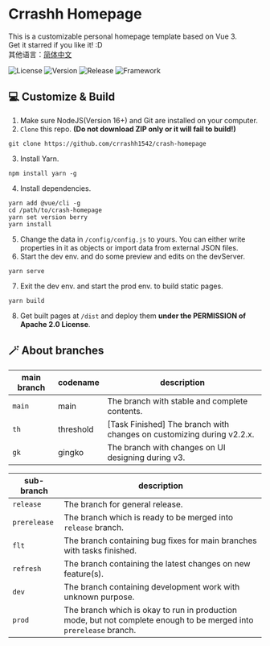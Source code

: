 # Crrashh Homepage
This is a customizable personal homepage template based on Vue 3.  
Get it starred if you like it! :D  
其他语言：[简体中文](./README.zh.md)  

![License](https://img.shields.io/github/license/crrashh1542/crash-homepage)
![Version](https://img.shields.io/github/package-json/v/crrashh1542/crash-homepage)
![Release](https://img.shields.io/github/v/release/crrashh1542/crash-homepage?include_prereleases)
![Framework](https://img.shields.io/badge/framework-Vue%203-3fb984)
  
## 💻 Customize & Build
1. Make sure NodeJS(Version 16+) and Git are installed on your computer.
2. `Clone` this repo. **(Do not download ZIP only or it will fail to build!)**
```shell
git clone https://github.com/crrashh1542/crash-homepage
```
3. Install Yarn.
```shell
npm install yarn -g
```
4. Install dependencies.
```shell
yarn add @vue/cli -g
cd /path/to/crash-homepage
yarn set version berry
yarn install
```
5. Change the data in `/config/config.js` to yours. You can either write properties in it as objects or import data from external JSON files.
6. Start the dev env. and do some preview and edits on the devServer.
```shell
yarn serve
```
7. Exit the dev env. and start the prod env. to build static pages.
```shell
yarn build
```
8. Get built pages at `/dist` and deploy them **under the PERMISSION of Apache 2.0 License**.

## 🪄 About branches
| main branch | codename  | description |
|-------------|-----------|-------------|
| `main`      | main      | The branch with stable and complete contents. |
| `th`        | threshold | [Task Finished] The branch with changes on customizing during v2.2.x. |
| `gk`        | gingko    | The branch with changes on UI designing during v3. |

| sub-branch   | description |
|--------------|-------------|
| `release`    | The branch for general release. |
| `prerelease` | The branch which is ready to be merged into `release` branch. |
| `flt`        | The branch containing bug fixes for main branches with tasks finished. |
| `refresh`    | The branch containing the latest changes on new feature(s). |
| `dev`        | The branch containing development work with unknown purpose. |
| `prod`       | The branch which is okay to run in production mode, but not complete enough to be merged into `prerelease` branch. |